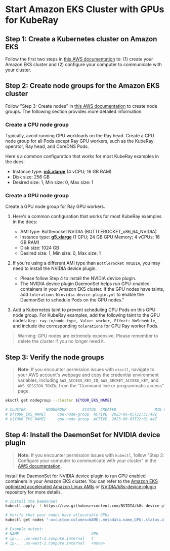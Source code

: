 # Start Amazon EKS Cluster with GPUs for KubeRay

## Step 1: Create a Kubernetes cluster on Amazon EKS

Follow the first two steps in [this AWS documentation](https://docs.aws.amazon.com/eks/latest/userguide/getting-started-console.html#)
to: (1) create your Amazon EKS cluster and (2) configure your computer to communicate with your cluster.

## Step 2: Create node groups for the Amazon EKS cluster

Follow "Step 3: Create nodes" in [this AWS documentation](https://docs.aws.amazon.com/eks/latest/userguide/getting-started-console.html#) to create node groups. The following section provides more detailed information.

### Create a CPU node group

Typically, avoid running GPU workloads on the Ray head. Create a CPU node group for all Pods except Ray GPU 
workers, such as the KubeRay operator, Ray head, and CoreDNS Pods.

Here's a common configuration that works for most KubeRay examples in the docs:
  * Instance type: [**m5.xlarge**](https://aws.amazon.com/ec2/instance-types/m5/) (4 vCPU; 16 GB RAM)
  * Disk size: 256 GB
  * Desired size: 1, Min size: 0, Max size: 1

### Create a GPU node group

Create a GPU node group for Ray GPU workers.

1. Here's a common configuration that works for most KubeRay examples in the docs:
   * AMI type: Bottlerocket NVIDIA (BOTTLEROCKET_x86_64_NVIDIA)
   * Instance type: [**g5.xlarge**](https://aws.amazon.com/ec2/instance-types/g5/) (1 GPU; 24 GB GPU Memory; 4 vCPUs; 16 GB RAM)
   * Disk size: 1024 GB
   * Desired size: 1, Min size: 0, Max size: 1

2. If you're using a different AMI type than `Bottlerocket NVIDIA`, you may need to install the NVIDIA device plugin.
   * Please follow Step 4 to install the NVIDIA device plugin.
   * The NVIDIA device plugin DaemonSet helps run GPU-enabled containers in your Amazon EKS cluster.
   If the GPU nodes have taints, add `tolerations` to `nvidia-device-plugin.yml` to enable the DaemonSet to schedule Pods on the GPU nodes."

3. Add a Kubernetes taint to prevent scheduling CPU Pods on this GPU node group. For KubeRay examples, add the following taint to the GPU nodes: `Key: ray.io/node-type, Value: worker, Effect: NoSchedule`, and include the corresponding `tolerations` for GPU Ray worker Pods.

> Warning: GPU nodes are extremely expensive. Please remember to delete the cluster if you no longer need it.

## Step 3: Verify the node groups

> **Note:** If you encounter permission issues with `eksctl`, navigate to your AWS account's webpage and copy the
credential environment variables, including `AWS_ACCESS_KEY_ID`, `AWS_SECRET_ACCESS_KEY`, and `AWS_SESSION_TOKEN`,
from the "Command line or programmatic access" page.

```sh
eksctl get nodegroup --cluster ${YOUR_EKS_NAME}

# CLUSTER         NODEGROUP       STATUS  CREATED                 MIN SIZE        MAX SIZE        DESIRED CAPACITY        INSTANCE TYPE   IMAGE ID                        ASG NAME                           TYPE
# ${YOUR_EKS_NAME}     cpu-node-group  ACTIVE  2023-06-05T21:31:49Z    0               1               1                       m5.xlarge       AL2_x86_64                      eks-cpu-node-group-...     managed
# ${YOUR_EKS_NAME}     gpu-node-group  ACTIVE  2023-06-05T22:01:44Z    0               1               1                       g5.12xlarge     BOTTLEROCKET_x86_64_NVIDIA      eks-gpu-node-group-...     managed
```

## Step 4: Install the DaemonSet for NVIDIA device plugin

> **Note:** If you encounter permission issues with `kubectl`, follow "Step 2: Configure your computer to communicate with your cluster"
in the [AWS documentation](https://docs.aws.amazon.com/eks/latest/userguide/getting-started-console.html#).

Install the DaemonSet for NVIDIA device plugin to run GPU enabled containers in your Amazon EKS cluster. You can refer to the [Amazon EKS optimized accelerated Amazon Linux AMIs](https://docs.aws.amazon.com/eks/latest/userguide/eks-optimized-ami.html#gpu-ami)
or [NVIDIA/k8s-device-plugin](https://github.com/NVIDIA/k8s-device-plugin) repository for more details.

```sh
# Install the DaemonSet
kubectl apply -f https://raw.githubusercontent.com/NVIDIA/k8s-device-plugin/v0.9.0/nvidia-device-plugin.yml

# Verify that your nodes have allocatable GPUs 
kubectl get nodes "-o=custom-columns=NAME:.metadata.name,GPU:.status.allocatable.nvidia\.com/gpu"

# Example output:
# NAME                                GPU
# ip-....us-west-2.compute.internal   4
# ip-....us-west-2.compute.internal   <none>
```